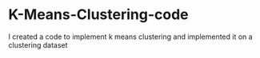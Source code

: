# K-Means-Clustering-code
I created a code to implement k means clustering and implemented it on a clustering dataset
